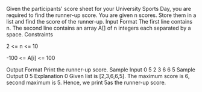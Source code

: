 Given the participants' score sheet for your University Sports Day, you are required to find the runner-up score. You are given n 
scores. Store them in a list and find the score of the runner-up. 
Input Format
The first line contains n. The second line contains an array A[] of n integers each separated by a space. 
Constraints

2 <= n <= 10

-100 <= A[i] <= 100

Output Format
Print the runner-up score.
Sample Input 0
5
2 3 6 6 5
Sample Output 0
5
Explanation 0
Given list is [2,3,6,6,5]. The maximum score is 6, second maximum is 5. Hence, we print 5as the runner-up score. 
